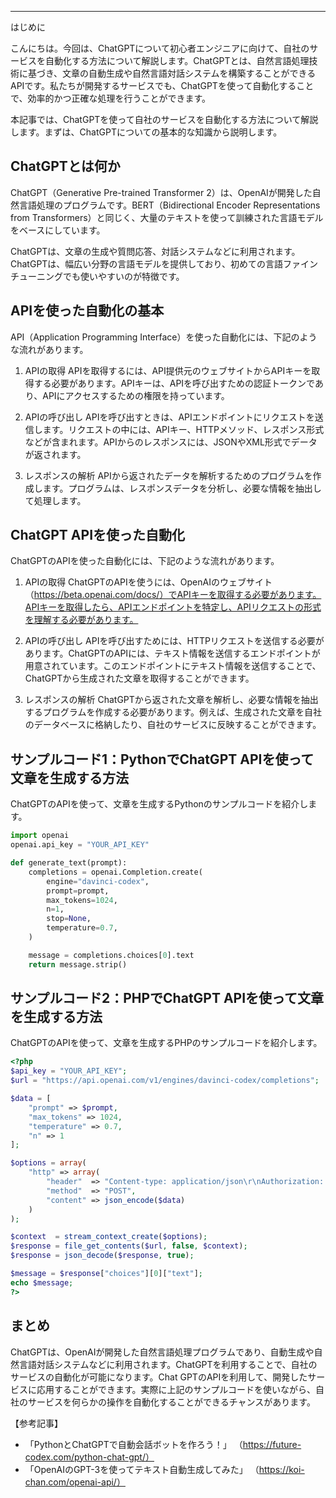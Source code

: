 <!--
title: ChatGPTを使って、自社のサービスを自動化しよう！
tags: ChatGPT,OPENAI,API,自動化
id:
private: false
-->

---
はじめに

こんにちは。今回は、ChatGPTについて初心者エンジニアに向けて、自社のサービスを自動化する方法について解説します。ChatGPTとは、自然言語処理技術に基づき、文章の自動生成や自然言語対話システムを構築することができるAPIです。私たちが開発するサービスでも、ChatGPTを使って自動化することで、効率的かつ正確な処理を行うことができます。

本記事では、ChatGPTを使って自社のサービスを自動化する方法について解説します。まずは、ChatGPTについての基本的な知識から説明します。

ChatGPTとは何か
---
ChatGPT（Generative Pre-trained Transformer 2）は、OpenAIが開発した自然言語処理のプログラムです。BERT（Bidirectional Encoder Representations from Transformers）と同じく、大量のテキストを使って訓練された言語モデルをベースにしています。

ChatGPTは、文章の生成や質問応答、対話システムなどに利用されます。ChatGPTは、幅広い分野の言語モデルを提供しており、初めての言語ファインチューニングでも使いやすいのが特徴です。

APIを使った自動化の基本
---
API（Application Programming Interface）を使った自動化には、下記のような流れがあります。

1. APIの取得
APIを取得するには、API提供元のウェブサイトからAPIキーを取得する必要があります。APIキーは、APIを呼び出すための認証トークンであり、APIにアクセスするための権限を持っています。

2. APIの呼び出し
APIを呼び出すときは、APIエンドポイントにリクエストを送信します。リクエストの中には、APIキー、HTTPメソッド、レスポンス形式などが含まれます。APIからのレスポンスには、JSONやXML形式でデータが返されます。

3. レスポンスの解析
APIから返されたデータを解析するためのプログラムを作成します。プログラムは、レスポンスデータを分析し、必要な情報を抽出して処理します。

ChatGPT APIを使った自動化
---
ChatGPTのAPIを使った自動化には、下記のような流れがあります。

1. APIの取得
ChatGPTのAPIを使うには、OpenAIのウェブサイト（https://beta.openai.com/docs/）でAPIキーを取得する必要があります。APIキーを取得したら、APIエンドポイントを特定し、APIリクエストの形式を理解する必要があります。

2. APIの呼び出し
APIを呼び出すためには、HTTPリクエストを送信する必要があります。ChatGPTのAPIには、テキスト情報を送信するエンドポイントが用意されています。このエンドポイントにテキスト情報を送信することで、ChatGPTから生成された文章を取得することができます。

3. レスポンスの解析
ChatGPTから返された文章を解析し、必要な情報を抽出するプログラムを作成する必要があります。例えば、生成された文章を自社のデータベースに格納したり、自社のサービスに反映することができます。

サンプルコード1：PythonでChatGPT APIを使って文章を生成する方法
---
ChatGPTのAPIを使って、文章を生成するPythonのサンプルコードを紹介します。

```python
import openai
openai.api_key = "YOUR_API_KEY"

def generate_text(prompt):
    completions = openai.Completion.create(
        engine="davinci-codex",
        prompt=prompt,
        max_tokens=1024,
        n=1,
        stop=None,
        temperature=0.7,
    )

    message = completions.choices[0].text
    return message.strip()
```

サンプルコード2：PHPでChatGPT APIを使って文章を生成する方法
---
ChatGPTのAPIを使って、文章を生成するPHPのサンプルコードを紹介します。

```php
<?php
$api_key = "YOUR_API_KEY";
$url = "https://api.openai.com/v1/engines/davinci-codex/completions";

$data = [
    "prompt" => $prompt,
    "max_tokens" => 1024,
    "temperature" => 0.7,
    "n" => 1
];

$options = array(
    "http" => array(
        "header"  => "Content-type: application/json\r\nAuthorization: Bearer ".$api_key."\r\n",
        "method"  => "POST",
        "content" => json_encode($data)
    )
);

$context  = stream_context_create($options);
$response = file_get_contents($url, false, $context);
$response = json_decode($response, true);

$message = $response["choices"][0]["text"];
echo $message;
?>
```

まとめ
---
ChatGPTは、OpenAIが開発した自然言語処理プログラムであり、自動生成や自然言語対話システムなどに利用されます。ChatGPTを利用することで、自社のサービスの自動化が可能になります。Chat GPTのAPIを利用して、開発したサービスに応用することができます。実際に上記のサンプルコードを使いながら、自社のサービスを何らかの操作を自動化することができるチャンスがあります。


【参考記事】
- 「PythonとChatGPTで自動会話ボットを作ろう！」
（https://future-codex.com/python-chat-gpt/）
- 「OpenAIのGPT-3を使ってテキスト自動生成してみた」
（https://koi-chan.com/openai-api/）
